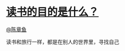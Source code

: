 
#  [读书的目的是什么？](https://zhihu.com/questions/19655333)



[@陈章鱼](https://zhihu.com/people/b53bbee118a6db4d51c98060abd833cd)

读书和旅行一样，都是在别人的世界里，寻找自己
